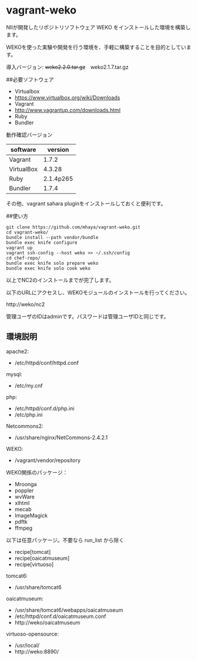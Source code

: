 vagrant-weko
======

NIIが開発したリポジトリソフトウェア WEKO をインストールした環境を構築します。

WEKOを使った実験や開発を行う環境を、手軽に構築することを目的としています。

導入バージョン: ~~weko2.2.0.tar.gz~~　weko2.1.7.tar.gz

##必要ソフトウェア

* Virtualbox
 * https://www.virtualbox.org/wiki/Downloads
* Vagrant
 * http://www.vagrantup.com/downloads.html
* Ruby
 * Bundler

動作確認バージョン

| software  | version    |
|-----------|------------|
|Vagrant    |1.7.2       |
|VirtualBox |4.3.28 |
|Ruby       |2.1.4p265   |
|Bundler    |1.7.4      |

その他、vagrant sahara pluginをインストールしておくと便利です。

##使い方

```
git clone https://github.com/mhaya/vagrant-weko.git
cd vagrant-weko/
bundle install --path vendor/bundle
bundle exec knife configure
vagrant up
vagrant ssh-config --host weko >> ~/.ssh/config
cd chef-repo/
bundle exec knife solo prepare weko
bundle exec knife solo cook weko
```

以上でNC2のインストールまでが完了します。

以下のURLにアクセスし、WEKOモジュールのインストールを行ってください。

http://weko/nc2

管理ユーザのIDはadminです。パスワードは管理ユーザIDと同じです。

## 環境説明

apache2:

- /etc/httpd/conf/httpd.conf

mysql:

- /etc/my.cnf

php:

- /etc/httpd/conf.d/php.ini
- /etc/php.ini

Netcommons2:

- /usr/share/nginx/NetCommons-2.4.2.1

WEKO:

- /vagrant/vendor/repository

WEKO関係のパッケージ：

- Mroonga
- poppler
- wvWare
- xlhtml
- mecab
- ImageMagick
- pdftk
- ffmpeg

以下は任意パッケージ。不要なら run_list から除く

- recipe[tomcat]
- recipe[oaicatmuseum]
- recipe[virtuoso]


tomcat6:
- /usr/share/tomcat6

oaicatmuseum:
- /usr/share/tomcat6/webapps/oaicatmuseum
- /etc/httpd/conf.d/oaicatmuseum.conf
- http://weko/oaicatmuseum

virtuoso-opensource:
- /usr/local/
- http://weko:8890/

